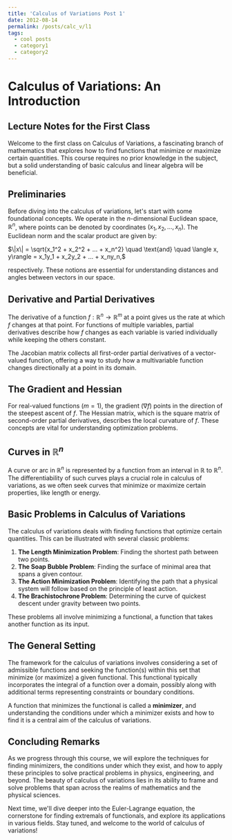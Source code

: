 ```yaml
---
title: 'Calculus of Variations Post 1'
date: 2012-08-14
permalink: /posts/calc_v/l1
tags:
  - cool posts
  - category1
  - category2
---
```


# Calculus of Variations: An Introduction

## Lecture Notes for the First Class

Welcome to the first class on Calculus of Variations, a fascinating branch of mathematics that explores how to find functions that minimize or maximize certain quantities. This course requires no prior knowledge in the subject, but a solid understanding of basic calculus and linear algebra will be beneficial.

## Preliminaries

Before diving into the calculus of variations, let's start with some foundational concepts. We operate in the $n$-dimensional Euclidean space, $\mathbb{R}^n$, where points can be denoted by coordinates $(x_1, x_2, ..., x_n)$. The Euclidean norm and the scalar product are given by:

$\|x\| = \sqrt{x_1^2 + x_2^2 + ... + x_n^2} \quad \text{and} \quad \langle x, y\rangle = x_1y_1 + x_2y_2 + ... + x_ny_n,$

respectively. These notions are essential for understanding distances and angles between vectors in our space.

## Derivative and Partial Derivatives

The derivative of a function $f: \mathbb{R}^n \rightarrow \mathbb{R}^m$ at a point gives us the rate at which $f$ changes at that point. For functions of multiple variables, partial derivatives describe how $f$ changes as each variable is varied individually while keeping the others constant.

The Jacobian matrix collects all first-order partial derivatives of a vector-valued function, offering a way to study how a multivariable function changes directionally at a point in its domain.

## The Gradient and Hessian

For real-valued functions ($m=1$), the gradient ($\nabla f$) points in the direction of the steepest ascent of $f$. The Hessian matrix, which is the square matrix of second-order partial derivatives, describes the local curvature of $f$. These concepts are vital for understanding optimization problems.

## Curves in $\mathbb{R}^n$

A curve or arc in $\mathbb{R}^n$ is represented by a function from an interval in $\mathbb{R}$ to $\mathbb{R}^n$. The differentiability of such curves plays a crucial role in calculus of variations, as we often seek curves that minimize or maximize certain properties, like length or energy.

## Basic Problems in Calculus of Variations

The calculus of variations deals with finding functions that optimize certain quantities. This can be illustrated with several classic problems:

1. **The Length Minimization Problem**: Finding the shortest path between two points.
2. **The Soap Bubble Problem**: Finding the surface of minimal area that spans a given contour.
3. **The Action Minimization Problem**: Identifying the path that a physical system will follow based on the principle of least action.
4. **The Brachistochrone Problem**: Determining the curve of quickest descent under gravity between two points.

These problems all involve minimizing a functional, a function that takes another function as its input.

## The General Setting

The framework for the calculus of variations involves considering a set of admissible functions and seeking the function(s) within this set that minimize (or maximize) a given functional. This functional typically incorporates the integral of a function over a domain, possibly along with additional terms representing constraints or boundary conditions.

A function that minimizes the functional is called a **minimizer**, and understanding the conditions under which a minimizer exists and how to find it is a central aim of the calculus of variations.

## Concluding Remarks

As we progress through this course, we will explore the techniques for finding minimizers, the conditions under which they exist, and how to apply these principles to solve practical problems in physics, engineering, and beyond. The beauty of calculus of variations lies in its ability to frame and solve problems that span across the realms of mathematics and the physical sciences. 

Next time, we'll dive deeper into the Euler-Lagrange equation, the cornerstone for finding extremals of functionals, and explore its applications in various fields. Stay tuned, and welcome to the world of calculus of variations!
